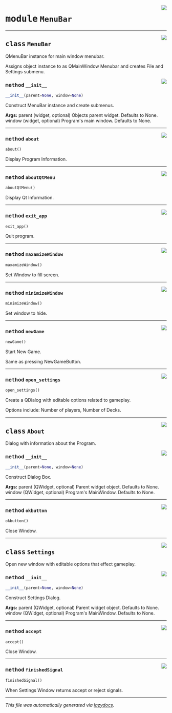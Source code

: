 <!-- markdownlint-disable -->

<a href="..\blackJack\MenuBar.py#L0"><img align="right" style="float:right;" src="https://img.shields.io/badge/-source-cccccc?style=flat-square"></a>

# <kbd>module</kbd> `MenuBar`






---

<a href="..\blackJack\MenuBar.py#L31"><img align="right" style="float:right;" src="https://img.shields.io/badge/-source-cccccc?style=flat-square"></a>

## <kbd>class</kbd> `MenuBar`
QMenuBar instance for main window menubar. 

Assigns object instance to as QMainWindow Menubar and creates File and Settings submenu. 

<a href="..\blackJack\MenuBar.py#L38"><img align="right" style="float:right;" src="https://img.shields.io/badge/-source-cccccc?style=flat-square"></a>

### <kbd>method</kbd> `__init__`

```python
__init__(parent=None, window=None)
```

Construct MenuBar instance and create submenus. 



**Args:**
  parent (widget, optional) Objects parent widget. Defaults to None.  window (widget, optional) Program's main window. Defaults to None. 




---

<a href="..\blackJack\MenuBar.py#L85"><img align="right" style="float:right;" src="https://img.shields.io/badge/-source-cccccc?style=flat-square"></a>

### <kbd>method</kbd> `about`

```python
about()
```

Display Program Information. 

---

<a href="..\blackJack\MenuBar.py#L81"><img align="right" style="float:right;" src="https://img.shields.io/badge/-source-cccccc?style=flat-square"></a>

### <kbd>method</kbd> `aboutQtMenu`

```python
aboutQtMenu()
```

Display Qt Information. 

---

<a href="..\blackJack\MenuBar.py#L118"><img align="right" style="float:right;" src="https://img.shields.io/badge/-source-cccccc?style=flat-square"></a>

### <kbd>method</kbd> `exit_app`

```python
exit_app()
```

Quit program. 

---

<a href="..\blackJack\MenuBar.py#L90"><img align="right" style="float:right;" src="https://img.shields.io/badge/-source-cccccc?style=flat-square"></a>

### <kbd>method</kbd> `maxamizeWindow`

```python
maxamizeWindow()
```

Set Window to fill screen. 

---

<a href="..\blackJack\MenuBar.py#L97"><img align="right" style="float:right;" src="https://img.shields.io/badge/-source-cccccc?style=flat-square"></a>

### <kbd>method</kbd> `minimizeWindow`

```python
minimizeWindow()
```

Set window to hide. 

---

<a href="..\blackJack\MenuBar.py#L104"><img align="right" style="float:right;" src="https://img.shields.io/badge/-source-cccccc?style=flat-square"></a>

### <kbd>method</kbd> `newGame`

```python
newGame()
```

Start New Game. 

Same as pressing NewGameButton. 

---

<a href="..\blackJack\MenuBar.py#L111"><img align="right" style="float:right;" src="https://img.shields.io/badge/-source-cccccc?style=flat-square"></a>

### <kbd>method</kbd> `open_settings`

```python
open_settings()
```

Create a QDialog with editable options related to gameplay. 

Options include: Number of players, Number of Decks. 


---

<a href="..\blackJack\MenuBar.py#L123"><img align="right" style="float:right;" src="https://img.shields.io/badge/-source-cccccc?style=flat-square"></a>

## <kbd>class</kbd> `About`
Dialog with information about the Program. 

<a href="..\blackJack\MenuBar.py#L126"><img align="right" style="float:right;" src="https://img.shields.io/badge/-source-cccccc?style=flat-square"></a>

### <kbd>method</kbd> `__init__`

```python
__init__(parent=None, window=None)
```

Construct Dialog Box. 



**Args:**
  parent (QWidget, optional) Parent widget object. Defaults to None.  window (QWidget, optional) Program's MainWindow. Defaults to None. 




---

<a href="..\blackJack\MenuBar.py#L173"><img align="right" style="float:right;" src="https://img.shields.io/badge/-source-cccccc?style=flat-square"></a>

### <kbd>method</kbd> `okbutton`

```python
okbutton()
```

Close Window. 


---

<a href="..\blackJack\MenuBar.py#L178"><img align="right" style="float:right;" src="https://img.shields.io/badge/-source-cccccc?style=flat-square"></a>

## <kbd>class</kbd> `Settings`
Open new window with editable options that effect gameplay. 

<a href="..\blackJack\MenuBar.py#L181"><img align="right" style="float:right;" src="https://img.shields.io/badge/-source-cccccc?style=flat-square"></a>

### <kbd>method</kbd> `__init__`

```python
__init__(parent=None, window=None)
```

Construct Settings Dialog. 



**Args:**
  parent (QWidget, optional) Parent widget object. Defaults to None.  window (QWidget, optional) Program's MainWindow. Defaults to None. 




---

<a href="..\blackJack\MenuBar.py#L219"><img align="right" style="float:right;" src="https://img.shields.io/badge/-source-cccccc?style=flat-square"></a>

### <kbd>method</kbd> `accept`

```python
accept()
```

Close Window. 

---

<a href="..\blackJack\MenuBar.py#L225"><img align="right" style="float:right;" src="https://img.shields.io/badge/-source-cccccc?style=flat-square"></a>

### <kbd>method</kbd> `finishedSignal`

```python
finishedSignal()
```

When Settings Window returns accept or reject signals. 




---

_This file was automatically generated via [lazydocs](https://github.com/ml-tooling/lazydocs)._

